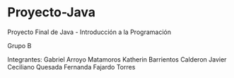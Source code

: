 # Proyecto-Java
Proyecto Final de Java - Introducción a la Programación

Grupo B

Integrantes:
Gabriel Arroyo Matamoros
Katherin Barrientos Calderon
Javier Ceciliano Quesada
Fernanda Fajardo Torres
